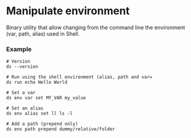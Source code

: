 # Manipulate environment

Binary utility that allow changing from the command line the environment (var, path, alias) used in Shell.

### Example
```
# Version
ds --version

# Run using the shell environment (alias, path and var=
ds run echo Hello World

# Set a var
ds env var set MY_VAR my_value

# Set an alias
ds env alias set ll ls -l

# Add a path (prepend only)
ds env path prepend dummy/relative/folder
```
